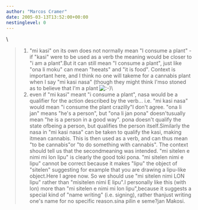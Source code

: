 ```yaml
---
author: "Marcos Cramer"
date: 2005-03-13T13:52:00+00:00
nestinglevel: 0
---
```

\
> 1) "mi kasi" on its own does not normally mean "I consume a plant" -
> if "kasi" were to be used as a verb the meaning would be closer
> to "i am a plant".But it can still mean "I consume a plant", just like "ona li moku" can mean "heeats" and "it is food". Context is important here, and I think no one will takeme for a cannabis plant when I say "mi kasi nasa" (though they might think I'mso stoned as to believe that I'm a plant ![:-)](images/smilies/icon_e_smile.gif "Smile")\
> 2) even if "mi kasi" meant "i consume a plant", nasa would be a
> qualifier for the action described by the verb... i.e. "mi kasi
> nasa" would mean "i consume the plant crazilly"I don't agree. "ona li jan" means "he's a person", but "ona li jan pona" doesn'tusually mean "he is a person in a good way". pona doesn't qualify the state ofbeing a person, but qualifies the person itself.Similarly the nasa in "mi kasi nasa" can be taken to qualify the kasi, making itmean cannabis. This is then used as a verb, and can thus mean "to be cannabis"or "to do something with cannabis". The context should tell us that the secondmeaning was intended.
> "mi sitelen e nimi mi lon lipu" is clearly the good toki pona.
> "mi sitelen nimi e lipu" cannot be correct because it makes "lipu"
> the object of "sitelen" suggesting for example that you are drawing
> a lipu-like object.Here I agree now. So we should use "mi sitelen nimi LON lipu" rather than "misitelen nimi E lipu".I personally like this (with lon) more than "mi sitelen e nimi mi lon lipu",because it suggests a special kind of "name writing" (i.e. signing), rather thanjust writing one's name for no specific reason.sina pilin e seme?jan Makosi.